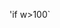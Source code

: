 
'if w>100`
<!---
WiktorFickowski/WiktorFickowski is a ✨ special ✨ repository because its `README.md` (this file) appears on your GitHub profile.
You can click the Preview link to take a look at your changes.
--->
